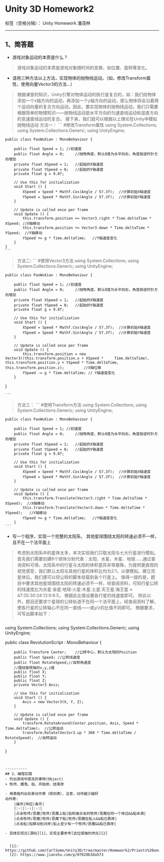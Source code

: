 # Unity 3D Homework2

标签（空格分隔）： Unity Homework 潘茂林

---

## 1、简答题
- 游戏对象运动的本质是什么？
> 游戏对象运动的本质是游戏对象随时间的变换，如位置、旋转等变化。

- 请用三种方法以上方法，实现物体的抛物线运动。（如，修改Transform属性，使用向量Vector3的方法…）
> 根据课堂的知识，Unity引擎对物体运动的执行是复合的，如：我们给物体添加一个x轴方向的运动，再添加一个y轴方向的运动，那么物体将会沿着两个运动向量的复合方向运动。因此，要实现物体的抛物线运动，我们只需要根据简单的物理知识——抛物线运动是水平方向的匀速直线运动和竖直方向的变速直线运动的复合。
接下来，我们就可以根据以上理论在Unity中模拟抛物线运动
方法一：
    ```
    #修改Transform属性
    using System.Collections;
    using System.Collections.Generic;
    using UnityEngine;

    public class PaoWuXian : MonoBehaviour {

        public float Speed = 1; //初速度
        public float Angle = 0;     //抛物角度，默认0度为水平向右，角度按逆时针方向增加
        private float XSpeed = 1;   //起始的X轴速度
        private float YSpeed = 0;   //起始的Y轴速度
        private float g = 9.8f;

	    // Use this for initialization
	    void Start () {
            XSpeed = Speed * Mathf.Cos(Angle / 57.3f);  //计算初始X轴速度
            YSpeed = Speed * Mathf.Sin(Angle / 57.3f);  //计算初始Y轴速度
	    }
	
	    // Update is called once per frame
	    void Update () {
            this.transform.position += Vector3.right * Time.deltaTime * XSpeed; //X轴移动
            this.transform.position += Vector3.down * Time.deltaTime * YSpeed;  //Y轴移动
            YSpeed += g * Time.deltaTime;   //Y轴速度变化
        }
    }
    ```
> 方法二:
    ```
    #使用Vector3方法
    using System.Collections;
    using System.Collections.Generic;
    using UnityEngine;

    public class PaoWuXian : MonoBehaviour {

        public float Speed = 1; //初速度
        public float Angle = 0;     //抛物角度，默认0度为水平向右，角度按逆时针方向增加
        private float XSpeed = 1;   //起始的X轴速度
        private float YSpeed = 0;   //起始的Y轴速度
        private float g = 9.8f;

	    // Use this for initialization
	    void Start () {
            XSpeed = Speed * Mathf.Cos(Angle / 57.3f);  //计算初始X轴速度
            YSpeed = Speed * Mathf.Sin(Angle / 57.3f);  //计算初始Y轴速度
	    }
	
	    // Update is called once per frame
	    void Update () {
            this.transform.position = new Vector3((this.transform.position.x + XSpeed *     Time.deltaTime), this.transform.position.y + YSpeed * Time.deltaTime, this.transform.position.z);         //X轴位移
            YSpeed -= g * Time.deltaTime; // Y轴速度变化
	    }
}

    ```
> 方法三：
    ```
    #使用Transform方法
    using System.Collections;
    using System.Collections.Generic;
    using UnityEngine;

    public class PaoWuXian : MonoBehaviour {

        public float Speed = 1; //初速度
        public float Angle = 0;     //抛物角度，默认0度为水平向右，角度按逆时针方向增加
        private float XSpeed = 1;   //起始的X轴速度
        private float YSpeed = 0;   //起始的Y轴速度
        private float g = 9.8f;

	    // Use this for initialization
	    void Start () {
            XSpeed = Speed * Mathf.Cos(Angle / 57.3f);  //计算初始X轴速度
            YSpeed = Speed * Mathf.Sin(Angle / 57.3f);  //计算初始Y轴速度
	    }
	
	    // Update is called once per frame
	    void Update () {
            this.transform.Translate(Vector3.right * Time.deltaTime * XSpeed);  //X轴移动
            this.transform.Translate(Vector3.down * Time.deltaTime * YSpeed);   //Y轴移动
            YSpeed += g * Time.deltaTime;   //Y轴速度变化
	    }
    ```

- 写一个程序，实现一个完整的太阳系， 其他星球围绕太阳的转速必须不一样，且不在一个法平面上
> 考虑到太阳系中的星体太多，本次实验我们只取太阳与七大行星进行模拟。
首先我们需要创建8个球体分别代表：太阳、水星、木星、地球……通过查询资料可得，太阳系中的行星与太阳的体积差异非常悬殊，为提供更直观的视觉感受，我们默认太阳与其他行星的体积比均为2:1，以便模拟。建立完星体后，我们便可以将公转的脚本挂载到各个行星上。
值得一提的是，题目中要求其他星球围绕太阳的转速必须不一样，经查阅资料，可知行星公转的线速度比为水星:金星:地球:火星:木星:土星:天王星:海王星 ≈ 47:35:30:24:13:9:6:5， 根据此比值设置各行星的线速度即可。
除此以外，题目还要求个星球的公转轨道不在同一个法平面上，经查阅资料了解，使各行星的公转轴心不在同一直线——或y/z的比值不同即可。
根据要求，可写出脚本如下：
> ```
using System.Collections;
using System.Collections.Generic;
using UnityEngine;
> 
public class RevolutionScript : MonoBehaviour {
>
        public Transform Center;    //公转中心，默认为太阳的Position
        public float Speed; //公转线速度
        public float RotateSpeed;//自转角速度
        //围绕旋转轴的x,y,z值
        public float X;
        public float Y;
        public float Z;
        private Vector3 Axis;
>
        // Use this for initialization
        void Start () {
            Axis = new Vector3(X, Y, Z);
	    }
>	
	    // Update is called once per frame
	    void Update () {
            transform.RotateAround(Center.position, Axis, Speed * Time.deltaTime);  //公转运动
            transform.Rotate(Vector3.up * 360 * Time.deltaTime / RotateSpeed);  //自转运动
        }
}
```


----------
## 2、编程实践
- 列出游戏中提及的事物(Object)
> 牧师、魔鬼、船、开始岸、结束岸

- 用表格列出玩家动作表（规则表），注意，动作越少越好
动作表:
    |操作|响应|条件|
    |:-:|:-:|:-:|
    |点击牧师/恶魔|牧师/恶魔上船|船和被点击的牧师/恶魔在同一个岸边&&船未满|
    |点击牧师/恶魔|牧师/恶魔下船|牧师/恶魔在船上&&船已靠岸|
    |点击船|船移动到对岸|船上至少有一个牧师/恶魔&&船已靠岸|

- 具体实现见[源码][1]，实现主要参考[这位很强的师兄][2]


  [1]: https://github.com/CarlSome/Unity3D/tree/master/Homework2/Priests%20and%20Devils/Priests%20and%20Devils/Assets/Script
  [2]: https://www.jianshu.com/p/07028b3da573
